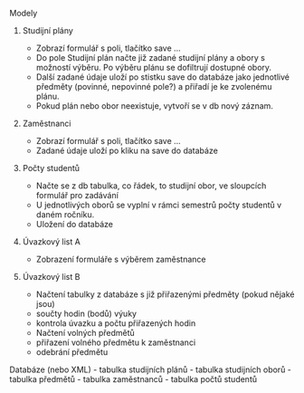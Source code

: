 Modely 
1) Studijní plány
    - Zobrazí formulář s poli, tlačítko save ... 
    - Do pole Studijní plán načte již zadané studijní plány a obory s možností výběru. Po výběru plánu se dofiltrují dostupné obory. 
    - Další zadané údaje uloží po stistku save do databáze jako jednotlivé předměty (povinné, nepovinné pole?) a přiřadí je ke zvolenému plánu. 
    - Pokud plán nebo obor neexistuje, vytvoří se v db nový záznam.  

    
2) Zaměstnanci
    - Zobrazí formulář s poli, tlačítko save ... 
    - Zadané údaje uloží po kliku na save do databáze

3) Počty studentů
    - Načte se z db tabulka, co řádek, to studijní obor, ve sloupcích formulář pro zadávání
    - U jednotlivých oborů se vyplní v rámci semestrů počty studentů v daném ročníku.
    - Uložení do databáze
    
4) Úvazkový list A
    - Zobrazení formuláře s výběrem zaměstnance
    
5) Úvazkový list B
    - Načtení tabulky z databáze s již přiřazenými předměty (pokud nějaké jsou)
    - součty hodin (bodů) výuky
    - kontrola úvazku a počtu přiřazených hodin
    - Načtení volných předmětů 
    - přiřazení volného předmětu k zaměstnanci
    - odebrání předmětu 
    
    
Databáze (nebo XML)
    - tabulka studijních plánů
    - tabulka studijních oborů
    - tabulka předmětů
    - tabulka zaměstnanců
    - tabulka počtů studentů 
